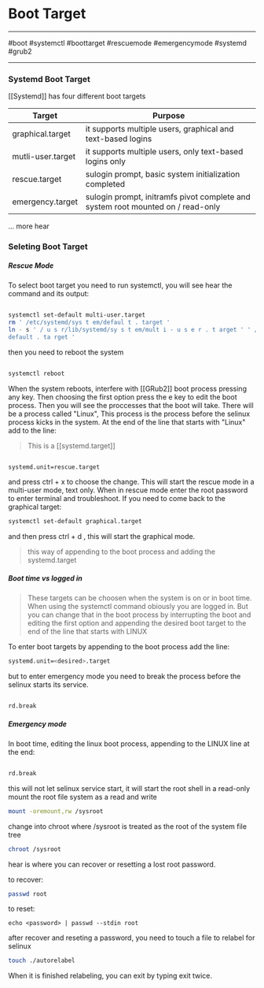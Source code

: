# Boot Target

---

#boot #systemctl #boottarget #rescuemode #emergencymode #systemd #grub2 

---

### Systemd Boot Target

[[Systemd]] has four different boot targets 

| Target | Purpose| 
| --------------------- | -------- |
| graphical.target | it supports multiple users, graphical and text-based logins |
| mutli-user.target | it supports multiple users, only text-based logins only |
| rescue.target | sulogin prompt, basic system initialization completed |
| emergency.target | sulogin prompt, initramfs pivot complete and system root mounted on / read-only |


... more hear

### Seleting Boot Target

##### Rescue Mode

To select boot target you need to run systemctl, you will see hear the command and its output:

```bash

systemctl set-default multi-user.target
rm ' /etc/systemd/sys t em/defaul t . target '
ln - s ' / u s r/lib/systemd/sy s t em/mult i - u s e r . t arget ' ' /etc/ systemd/system/
default . ta rget '
```

then you need to reboot the system

```bash

systemctl reboot

```

When the system reboots, interfere with [[GRub2]]  boot process pressing any key. Then choosing the first option press the e key to edit the boot process.  Then you will see the proccesses that the boot will take. There will be a process called "Linux", This process is the process before the selinux process kicks in the system. At the end of the line that starts with "Linux" add to the line:

> This is a [[systemd.target]] 

```bash 

systemd.unit=rescue.target
```

and press ctrl + x to choose the change. This will start the rescue mode in a multi-user mode, text only. When in rescue mode enter the root password to enter terminal and troubleshoot. If you need to come back to the graphical target:

```bash 
systemctl set-default graphical.target

```
and then press ctrl + d , this will start the graphical mode. 

> this way of appending to the boot process and adding the systemd.target 


##### Boot time vs logged in


> These targets can be choosen when the system is on or in boot time.  When using the systemctl command obiously you are logged in. But you can change that in the boot process by interrupting the boot and editing the first option and appending the desired boot target to the end of the line that starts with LINUX

To enter boot targets by appending to the boot process add the line:

```bash
systemd.unit=<desired>.target

```

but to enter emergency mode you need to break the process before the selinux starts its service. 

```bash

rd.break
```


##### Emergency mode

In boot time, editing the linux boot process, appending to the LINUX line at the end:

```bash

rd.break

```
this will not let selinux service start, it will start the root shell in a read-only
mount the root file system as a read and write

```bash
mount -oremount,rw /sysroot

```
change into chroot where /sysroot is treated as the root of the system file tree

```bash
chroot /sysroot

```

hear is where you can recover or resetting a lost root password.

to recover:

```bash
passwd root

```


to reset:

```root
echo <password> | passwd --stdin root

```

after recover and reseting a password, you need to touch a file to relabel for selinux

```bash
touch ./autorelabel

```

When it is finished relabeling, you can exit by typing exit twice.

